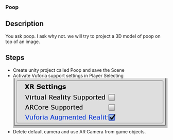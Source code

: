 ### Poop

## Description
You ask poop. I ask why not. we will try to project a 3D model of poop on top of an image.

## Steps

* Create unity project called Poop and save the Scene
* Activate Vuforia support settings in Player Selecting
![](images/VuforiaSettings.JPG)
* Delete default camera and use AR Camera from game objects.
